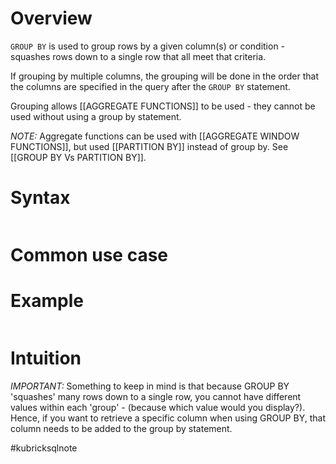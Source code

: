 # Overview
`GROUP BY` is used to group rows by a given column(s) or condition - squashes rows down to a single row that all meet that criteria.

If grouping by multiple columns, the grouping will be done in the order that the columns are specified in the query after the `GROUP BY` statement.

Grouping allows [[AGGREGATE FUNCTIONS]] to be used - they cannot be used without using a group by statement.

*NOTE:* Aggregate functions can be used with [[AGGREGATE WINDOW FUNCTIONS]], but used [[PARTITION BY]] instead of group by. See [[GROUP BY Vs  PARTITION BY]].



# Syntax
```sql

```

# Common use case


# Example
```sql

```


# Intuition
*IMPORTANT:* Something to keep in mind is that because GROUP BY 'squashes' many rows down to a single row, you cannot have different values within each 'group' - (because which value would you display?). Hence, if you want to retrieve a specific column when using GROUP BY, that column needs to be added to the group by statement.




#kubricksqlnote
